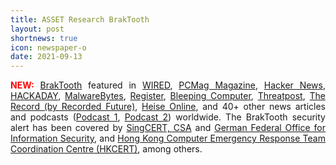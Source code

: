 ```yaml
---
title: ASSET Research BrakTooth
layout: post
shortnews: true
icon: newspaper-o
date: 2021-09-13
---
```

<p style="text-align:justify">
<font color="red"><b>NEW:</b></font>
<a href="https://www.braktooth.com">BrakTooth</a> featured in 
<a href="https://www.wired.com/story/braktooth-bluetooth-whatsapp-fine-omg-cable">WIRED</a>, 
<a href="https://sea.pcmag.com/security/45801/braktooth-vulnerabilities-affect-countless-bluetooth-devices">PCMag Magazine</a>, 
<a href="https://thehackernews.com/2021/09/new-braktooth-flaws-leave-millions-of.html">Hacker News</a>, 
<a href="https://hackaday.com/2021/09/23/bluetooth-vulnerability-arbitrary-code-execution-on-the-esp32-among-others/">HACKADAY</a>,
<a href="https://blog.malwarebytes.com/exploits-and-vulnerabilities/2021/09/braktooth-bluetooth-vulnerabilities-crash-all-the-devices">MalwareBytes</a>, 
<a href="https://www.theregister.com/2021/09/01/braktooth_vulnerabilities_put_bluetooth_users/">Register</a>, 
<a href="https://www.bleepingcomputer.com/news/security/bluetooth-braktooth-bugs-could-affect-billions-of-devices/">Bleeping Computer</a>, 
<a href="https://threatpost.com/bluetooth-bugs-dos-code-execution/169159/">Threatpost</a>, 
<a href="https://therecord.media/billions-of-devices-impacted-by-new-braktooth-bluetooth-vulnerabilities/"> The Record (by Recorded Future)</a>, 
<a href="https://www.heise.de/news/Braktooth-Neue-Bluetooth-Luecken-bedrohen-unzaehlige-Geraete-6180540.html">Heise Online</a>, and 40+ other 
news articles and podcasts (<a href="https://www.youtube.com/watch?v=g2MRwdHtCDY">Podcast 1</a>, <a href="https://www.youtube.com/watch?v=s9zOQ91st6Y">Podcast 2</a>) 
worldwide. The BrakTooth security alert has been covered 
by <a href="https://www.csa.gov.sg/singcert/Alerts/al-2021-051">SingCERT, CSA</a> 
and <a href="https://www.bsi.bund.de/SharedDocs/Warnmeldungen/DE/TW/2021/09/warnmeldung_tw-t21-0163.html?nn=520060">German Federal Office for Information Security</a>, 
and <a href="https://www.govcert.gov.hk/en/alerts_detail.php?id=640">Hong Kong Computer Emergency Response Team Coordination Centre (HKCERT)</a>, 
among others. 
</p>

